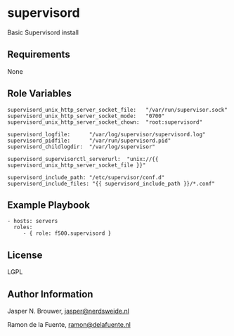 supervisord
========

Basic Supervisord install

Requirements
------------

None

Role Variables
--------------

    supervisord_unix_http_server_socket_file:   "/var/run/supervisor.sock"
    supervisord_unix_http_server_socket_mode:   "0700"
    supervisord_unix_http_server_socket_chown:  "root:supervisord"
    
    supervisord_logfile:      "/var/log/supervisor/supervisord.log"
    supervisord_pidfile:      "/var/run/supervisord.pid"
    supervisord_childlogdir:  "/var/log/supervisor"
    
    supervisord_supervisorctl_serverurl:  "unix://{{ supervisord_unix_http_server_socket_file }}"
    
    supervisord_include_path: "/etc/supervisor/conf.d"
    supervisord_include_files: "{{ supervisord_include_path }}/*.conf"


Example Playbook
-------------------------

    - hosts: servers
      roles:
         - { role: f500.supervisord }

License
-------

LGPL

Author Information
------------------

Jasper N. Brouwer, jasper@nerdsweide.nl

Ramon de la Fuente, ramon@delafuente.nl

